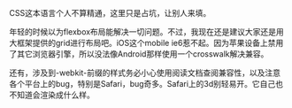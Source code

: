 CSS这本语言个人不算精通，这里只是占坑，让别人来填。

年轻的时候以为flexbox布局能解决一切问题。不过，我现在还是建议大家还是用大框架提供的grid进行布局吧。iOS这个mobile ie6惹不起。因为苹果设备上禁用了其它浏览器引擎，所以没法像Android那样使用一个crosswalk解决兼容。

还有，涉及到-webkit-前缀的样式务必小心使用阅读文档查阅兼容性，以及注意各个平台上的bug，特别是Safari，bug奇多。Safari上的3d别轻易开。它自己也不知道会渲染成什么样。
